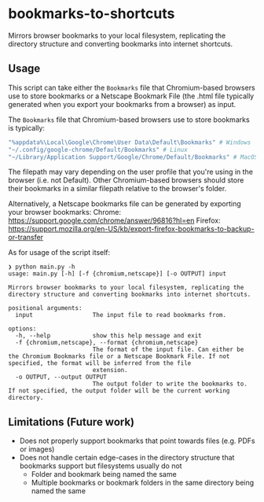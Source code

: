 # bookmarks-to-shortcuts
Mirrors browser bookmarks to your local filesystem, replicating the directory structure and converting bookmarks into internet shortcuts.

## Usage

This script can take either the `Bookmarks` file that Chromium-based browsers use to store bookmarks or a Netscape Bookmark File (the .html file typically generated when you export your bookmarks from a browser) as input.

The `Bookmarks` file that Chromium-based browsers use to store bookmarks is typically:
```sh
"%appdata%\Local\Google\Chrome\User Data\Default\Bookmarks" # Windows
"~/.config/google-chrome/Default/Bookmarks" # Linux
"~/Library/Application Support/Google/Chrome/Default/Bookmarks" # MacOS
```
The filepath may vary depending on the user profile that you're using in the browser (i.e. not Default). Other Chromium-based browsers should store their bookmarks in a similar filepath relative to the browser's folder.

Alternatively, a Netscape bookmarks file can be generated by exporting your browser bookmarks:
Chrome: https://support.google.com/chrome/answer/96816?hl=en
Firefox: https://support.mozilla.org/en-US/kb/export-firefox-bookmarks-to-backup-or-transfer

As for usage of the script itself:
```
❯ python main.py -h
usage: main.py [-h] [-f {chromium,netscape}] [-o OUTPUT] input

Mirrors browser bookmarks to your local filesystem, replicating the directory structure and converting bookmarks into internet shortcuts.

positional arguments:
  input                 The input file to read bookmarks from.

options:
  -h, --help            show this help message and exit
  -f {chromium,netscape}, --format {chromium,netscape}
                        The format of the input file. Can either be the Chromium Bookmarks file or a Netscape Bookmark File. If not specified, the format will be inferred from the file      
                        extension.
  -o OUTPUT, --output OUTPUT
                        The output folder to write the bookmarks to. If not specified, the output folder will be the current working directory.
```

## Limitations (Future work)
- Does not properly support bookmarks that point towards files (e.g. PDFs or images)
- Does not handle certain edge-cases in the directory structure that bookmarks support but filesystems usually do not
  - Folder and bookmark being named the same
  - Multiple bookmarks or bookmark folders in the same directory being named the same
